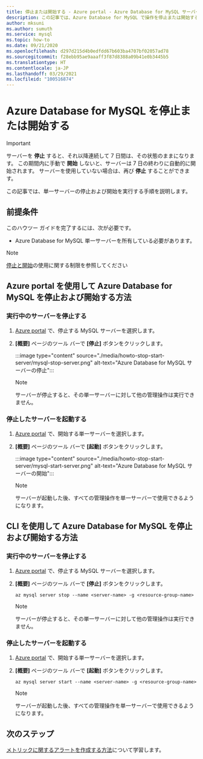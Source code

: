 ```yaml
---
title: 停止または開始する - Azure portal - Azure Database for MySQL サーバー
description: この記事では、Azure Database for MySQL で操作を停止または開始する方法について説明します。
author: mksuni
ms.author: sumuth
ms.service: mysql
ms.topic: how-to
ms.date: 09/21/2020
ms.openlocfilehash: d297d215d4b0edfdd67b603ba4707bf02057ad78
ms.sourcegitcommit: f28ebb95ae9aaaff3f87d8388a09b41e0b3445b5
ms.translationtype: HT
ms.contentlocale: ja-JP
ms.lasthandoff: 03/29/2021
ms.locfileid: "100516874"
---
```

# <a name="stopstart-an-azure-database-for-mysql"></a>Azure Database for MySQL を停止または開始する

> [!IMPORTANT]
>  サーバーを **停止** すると、それ以降連続して 7 日間は、その状態のままになります。 この期間内に手動で **開始** しないと、サーバーは 7 日の終わりに自動的に開始されます。 サーバーを使用していない場合は、再び **停止** することができます。

この記事では、単一サーバーの停止および開始を実行する手順を説明します。

## <a name="prerequisites"></a>前提条件

このハウツー ガイドを完了するには、次が必要です。

-   Azure Database for MySQL 単一サーバーを所有している必要があります。

> [!NOTE]
> [停止と開始](concepts-servers.md#limitations-of-stopstart-operation)の使用に関する制限を参照してください

## <a name="how-to-stopstart-the-azure-database-for-mysql-using-azure-portal"></a>Azure portal を使用して Azure Database for MySQL を停止および開始する方法

### <a name="stop-a-running-server"></a>実行中のサーバーを停止する

1.  [Azure portal](https://portal.azure.com/) で、停止する MySQL サーバーを選択します。

2.  **[概要]** ページのツール バーで **[停止]** ボタンをクリックします。

    :::image type="content" source="./media/howto-stop-start-server/mysql-stop-server.png" alt-text="Azure Database for MySQL サーバーの停止":::

    > [!NOTE]
    > サーバーが停止すると、その単一サーバーに対して他の管理操作は実行できません。

### <a name="start-a-stopped-server"></a>停止したサーバーを起動する

1.  [Azure portal](https://portal.azure.com/) で、開始する単一サーバーを選択します。

2.  **[概要]** ページのツール バーで **[起動]** ボタンをクリックします。

    :::image type="content" source="./media/howto-stop-start-server/mysql-start-server.png" alt-text="Azure Database for MySQL サーバーの開始":::

    > [!NOTE]
    > サーバーが起動した後、すべての管理操作を単一サーバーで使用できるようになります。

## <a name="how-to-stopstart-the-azure-database-for-mysql-using-cli"></a>CLI を使用して Azure Database for MySQL を停止および開始する方法

### <a name="stop-a-running-server"></a>実行中のサーバーを停止する

1.  [Azure portal](https://portal.azure.com/) で、停止する MySQL サーバーを選択します。

2.  **[概要]** ページのツール バーで **[停止]** ボタンをクリックします。

    ```azurecli-interactive
    az mysql server stop --name <server-name> -g <resource-group-name>
    ```
    > [!NOTE]
    > サーバーが停止すると、その単一サーバーに対して他の管理操作は実行できません。

### <a name="start-a-stopped-server"></a>停止したサーバーを起動する

1.  [Azure portal](https://portal.azure.com/) で、開始する単一サーバーを選択します。

2.  **[概要]** ページのツール バーで **[起動]** ボタンをクリックします。

    ```azurecli-interactive
    az mysql server start --name <server-name> -g <resource-group-name>
    ```
    > [!NOTE]
    > サーバーが起動した後、すべての管理操作を単一サーバーで使用できるようになります。

## <a name="next-steps"></a>次のステップ
[メトリックに関するアラートを作成する方法](howto-alert-on-metric.md)について学習します。
